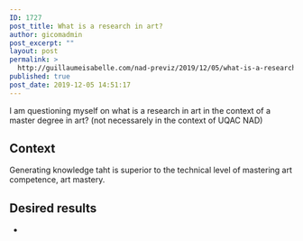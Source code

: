 ```yaml
---
ID: 1727
post_title: What is a research in art?
author: gicomadmin
post_excerpt: ""
layout: post
permalink: >
  http://guillaumeisabelle.com/nad-previz/2019/12/05/what-is-a-research-in-art/
published: true
post_date: 2019-12-05 14:51:17
---
```

<!-- wp:paragraph -->

I am questioning myself on what is a research in art in the context of a master degree in art? (not necessarely in the context of UQAC NAD)

<!-- /wp:paragraph -->

<!-- wp:heading -->

## Context

<!-- /wp:heading -->

<!-- wp:paragraph -->

Generating knowledge taht is superior to the technical level of mastering art competence, art mastery. 

<!-- /wp:paragraph -->

<!-- wp:heading -->

## Desired results

<!-- /wp:heading -->

<!-- wp:list -->

*   

<!-- /wp:list -->